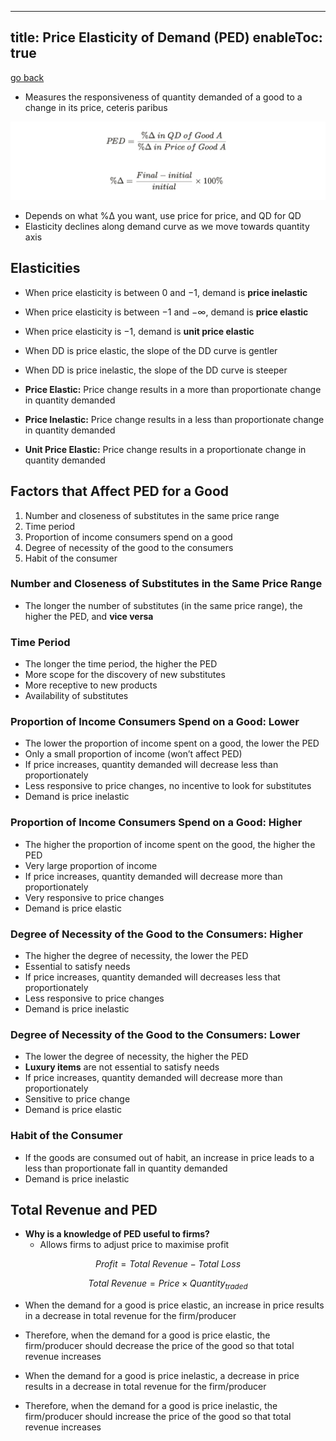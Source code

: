 
---
title: Price Elasticity of Demand (PED)
enableToc: true
---

[go back](Subjects/Economics.md)

- Measures the responsiveness of quantity demanded of a good to a change in its price, ceteris paribus

![](11SubjectImages/ped.png)

-   Depends on what %Δ you want, use price for price, and QD for QD
-   Elasticity declines along demand curve as we move towards quantity axis

## Elasticities

-   When price elasticity is between $0$ and $-1$, demand is ******************************price inelastic******************************
    
-   When price elasticity is between $-1$ and $- ∞$, demand is **************************price elastic**************************
    
-   When price elasticity is $-1$, demand is ************************************unit price elastic************************************
    
-   When DD is price elastic, the slope of the DD curve is gentler
    
-   When DD is price inelastic, the slope of the DD curve is steeper
    
-   ****************************Price Elastic:**************************** Price change results in a more than proportionate change in quantity demanded
    
-   **********************Price Inelastic:********************** Price change results in a less than proportionate change in quantity demanded
    
-   **************************************Unit Price Elastic:************************************** Price change results in a proportionate change in quantity demanded
    

## Factors that Affect PED for a Good

1.  Number and closeness of substitutes in the same price range
2.  Time period
3.  Proportion of income consumers spend on a good
4.  Degree of necessity of the good to the consumers
5.  Habit of the consumer

### Number and Closeness of Substitutes in the Same Price Range

-   The longer the number of substitutes (in the same price range), the higher the PED, and ********************vice versa********************

### Time Period

-   The longer the time period, the higher the PED
-   More scope for the discovery of new substitutes
-   More receptive to new products
-   Availability of substitutes

### Proportion of Income Consumers Spend on a Good: Lower

-   The lower the proportion of income spent on a good, the lower the PED
-   Only a small proportion of income (won’t affect PED)
-   If price increases, quantity demanded will decrease less than proportionately
-   Less responsive to price changes, no incentive to look for substitutes
-   Demand is price inelastic

### Proportion of Income Consumers Spend on a Good: Higher

-   The higher the proportion of income spent on the good, the higher the PED
-   Very large proportion of income
-   If price increases, quantity demanded will decrease more than proportionately
-   Very responsive to price changes
-   Demand is price elastic

### Degree of Necessity of the Good to the Consumers: Higher

-   The higher the degree of necessity, the lower the PED
-   Essential to satisfy needs
-   If price increases, quantity demanded will decreases less that proportionately
-   Less responsive to price changes
-   Demand is price inelastic

### Degree of Necessity of the Good to the Consumers: Lower

-   The lower the degree of necessity, the higher the PED
-   **Luxury items** are not essential to satisfy needs
-   If price increases, quantity demanded will decrease more than proportionately
-   Sensitive to price change
-   Demand is price elastic

### Habit of the Consumer

-   If the goods are consumed out of habit, an increase in price leads to a less than proportionate fall in quantity demanded
-   Demand is price inelastic

## Total Revenue and PED

-   **Why is a knowledge of PED useful to firms?**
    -   Allows firms to adjust price to maximise profit

$$ Profit = Total \ Revenue - Total\ Loss $$

$$ Total\ Revenue=Price\times Quantity_{traded} $$

-   When the demand for a good is price elastic, an increase in price results in a decrease in total revenue for the firm/producer
    
-   Therefore, when the demand for a good is price elastic, the firm/producer should decrease the price of the good so that total revenue increases
    
-   When the demand for a good is price inelastic, a decrease in price results in a decrease in total revenue for the firm/producer
    
-   Therefore, when the demand for a good is price inelastic, the firm/producer should increase the price of the good so that total revenue increases